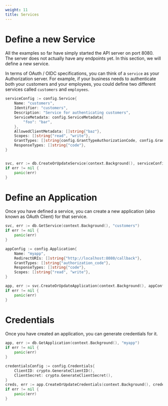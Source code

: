 ```yaml
---
weight: 11
title: Services
---
```


# Define a new Service

All the examples so far have simply started the API server on port 8080. The server does not actually have any endpoints yet. 
In this section, we will define a new service. 

In terms of OAuth / OIDC specifications, you can think of a `service` as your Authorization server.
For example, if your business needs to authenticate both your customers and your employees, you could define 
two different services called `customers` and `employees`.

```go
serviceConfig := config.Service{
	Name: "customers",
    Identifier: "customers",
    Description: "Service for authenticating customers",
    ServiceMetadata: config.ServiceMetadata{
        "foo": "bar",
    },
    AllowedClientMetadata: []string{"baz"},
	Scopes: []string{"read", "write"}, 
	GrantTypes: []string{config.GrantTypeAuthorizationCode, config.GrantTypeRefreshToken},
	ResponseTypes: []string{"code"},
}


svc, err := db.CreateOrUpdateService(context.Background(), serviceConfig)
if err != nil {
    panic(err)
}
```

# Define an Application
Once you have defined a service, you can create a new application (also known as OAuth Client) for that service.
```go
svc, err := db.GetService(context.Background(), "customers")
if err != nil {
    panic(err)
}

appConfig := config.Application{
    Name: "myapp",
    RedirectURIs: []string{"http://localhost:8080/callback"},
    GrantTypes: []string{"authorization_code"},
    ResponseTypes: []string{"code"},
    Scopes: []string{"read", "write"},
}

app, err := svc.CreateOrUpdateApplication(context.Background(), appConfig)
if err != nil {
    panic(err)
}
```

# Credentials

Once you have created an application, you can generate credentials for it.

```go
app, err := db.GetApplication(context.Background(), "myapp")
if err != nil {
    panic(err)
}

credentialsConfig := config.Credentials{
    ClientID: crypto.GenerateClientID(),
    ClientSecret: crypto.GenerateClientSecret(),
}
creds, err := app.CreateOrUpdateCredentials(context.Background(), credentialsConfig)
if err != nil {
    panic(err)
}
```